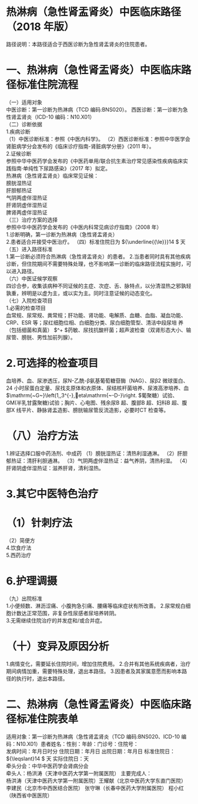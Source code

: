 # 热淋病（急性肾盂肾炎）中医临床路径 （2018 年版）  
路径说明：本路径适合于西医诊断为急性肾盂肾炎的住院患者。  
# 一、热淋病（急性肾盂肾炎）中医临床路径标准住院流程  
（一）适用对象  
中医诊断：第一诊断为热淋病（TCD 编码:BNS020）。 西医诊断：第一诊断为急性肾盂肾炎（ICD-10 编码：N10.X01）  
（二）诊断依据  
1.疾病诊断  
（1）中医诊断标准：参照《中医内科学》。 （2）西医诊断标准：参照中华医学会肾脏病学分会发布的《临床诊疗指南-肾脏病学分册》（2011 年）。  
2.证候诊断  
参照中华中医药学会发布的《中医药单用/联合抗生素治疗常见感染性疾病临床实践指南·单纯性下尿路感染》（2017 年）拟定。  
热淋病（急性肾盂肾炎）临床常见证候：  
膀胱湿热证  
肝胆郁热证  
气阴两虚伴湿热证  
肝肾阴虚伴湿热证  
脾肾两虚伴湿热证  
（三）治疗方案的选择  
参照中华中医药学会发布的《中医内科常见病诊疗指南》（2008 年）  
1.诊断明确，第一诊断为热淋病（急性肾盂肾炎）  
2.患者适合并接受中医治疗。 （四）标准住院日为 ${\underline{{\le}}}14 $ 天  
（五）进入路径标准  
1.第一诊断必须符合热淋病（急性肾盂肾炎）的患者。 2.当患者同时具有其他疾病诊断，但住院期间不需要特殊处理，也不影响第一诊断的临床路径流程实施时，可以进入路径。  
（六）中医证候学观察  
四诊合参，收集该病种不同证候的主症、次症、舌、脉特点，以分清湿热之邪孰轻孰重，辨明是以虚为主，或以实为主。同时注意证候的动态变化。  
（七）入院检查项目  
1.必需的检查项目  
血常规、尿常规、粪常规；肝功能、肾功能、电解质、血糖、血脂、凝血功能、CRP、ESR 等；尿红细胞位相、白细胞分类、尿白细胞管型、清洁中段尿培 养（包括细菌和真菌） $^+ $药敏、尿找抗酸杆菌；超声波检查（双肾形态大小、输尿管、膀胱、男性加前列腺）。  
# 2.可选择的检查项目  
血培养、血、尿渗透压，尿N-乙酰-β氨基葡萄糖苷酶（NAG）、尿β2 微球蛋白、24 小时尿蛋白定量、尿找支原体和衣原体、尿结核杆菌培养、尿液高渗培养、血 $\mathrm{~G~}\left(1,\,3^{-}\,eta\mathrm{~-D-}\right. $葡聚糖）试验、GM(半乳甘露聚糖)试验；胸片、心电图、残余尿B 超、腹部B 超、妇科B 超、腹部X 线平片、静脉肾盂造影、膀胱输尿管反流造影，必要时CT 检查等。  
# （八）治疗方法  
1.辨证选择口服中药汤剂、中成药  （1）膀胱湿热证：清热利湿通淋。 （2）肝胆郁热证：清肝利胆通淋。 （3）气阴两虚伴湿热证：益气养阴，清热利湿。 （4）肝肾阴虚伴湿热证：滋养肝肾，清利湿热。  
# 3.其它中医特色治疗  
# （1）针刺疗法  
（2）简便方  
4.饮食疗法  
5.西药治疗  
# 6.护理调摄  
（九）出院标准  
1.小便频数、淋沥涩痛、小腹拘急引痛、腰痛等临床症状有所改善。 2.尿常规白细胞计数达正常范围，非复杂性尿感者尿培养转阴。  
3.无需继续住院治疗的并发症和/或合并症。  
# （十）变异及原因分析  
1.病情变化，需要延长住院时间，增加住院费用。 2.合并有其他系统疾病者，治疗期间病情加重，需要特殊处理，退出本路径。 3.因患者及其家属意愿而影响本路径的执行时，退出本路径。  
# 二、热淋病（急性肾盂肾炎）中医临床路径标准住院表单  
适用对象：第一诊断为热淋病（急性肾盂肾炎（TCD 编码:BNS020、ICD-10 编码：N10.X01）患者姓名：性别：年龄：门诊号：住院号：  
发病时间：年月日时分  住院日期：年月日 出院日期：年月日 标准住院日： ${\leqslant}14 $ 天                    实际住院日：天  
牵头分会：中华中医药学会肾病分会  
牵头人：杨洪涛（天津中医药大学第一附属医院） 主要完成人：  
杨洪涛（天津中医药大学第一附属医院）王耀献（北京中医药大学东直门医院） 李建民（北京市中西医结合医院） 张守琳（长春中医药大学附属医院） 程小红（陕西省中医医院）  